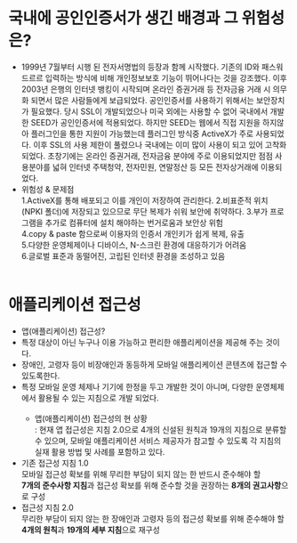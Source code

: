 # 국내에 공인인증서가 생긴 배경과 그 위험성은?<br>
- 1999년 7월부터 시행 된 전자서명법의 등장과 함께 시작했다. 기존의 ID와 패스워드르르 입력하는 방식에 비해 개인정보보호 기능이 뛰어나다는 것을 강조했다. 이후 2003년 은행의 인터넷 뱅킹이 시작되며 온라인 증권거래 등 전자금융 거래 시 의무화 되면서 많은 사람들에게 보급되었다. 공인인증서를 사용하기 위해서는 보안장치가 필요했다. 당시 SSL이 개발되었으나 미국 외에는 사용할 수 없어 국내에서 개발한 SEED가 공인인증서에 적용되었다. 하지만 SEED는 웹에서 직접 지원을 하지않아 플러그인을 통한 지원이 가능했는데 플러그인 방식중 ActiveX가 주로 사용되었다. 이후 SSL의 사용 제한이 풀렸으나 국내에는 이미 많이 사용이 되고 있어 고착화 되었다. 초창기에는 온라인 증권거래, 전자금융 분야에 주로 이용되었지만 점점 사용분야를 넓혀 인터넷 주택청약, 전자민원, 연말정산 등 모든 전자상거래에 이용되었다.<br>
- 위험성 & 문제점<br>
1.ActiveX를 통해 배포되고 이를 개인이 저장하여 관리한다.
2.비표준적 위치(NPKI 폴더)에 저장되고 있으므로 무단 복제가 쉬워 보안에 취약하다.
3.부가 프로그램을 추가로 컴퓨터에 설치 해야하는 번거로움과 보안상 위험<br>
4.copy & paste 함으로써 이용자의 인증서 개인키가 쉽게 복제, 유출<br>
5.다양한 운영체제이나 디바이스, N-스크린 환경에 대응하기가 어려움<br>
6.글로벌 표준과 동떨어진, 고립된 인터넷 환경을 조성하고 있음<br><br>

# 애플리케이션 접근성<br>
  - 앱(애플리케이션) 접근성?<br>
- 특정 대상이 아닌 누구나 이용 가능하고 편리한 애플리케이션을 제공해 주는 것이다.<br>
- 장애인, 고령자 등이 비장애인과 동등하게 모바일 애플리케이션 콘텐츠에 접근할 수 있도록한다.<br> 
- 특정 모바일 운영 체제나 기기에 한정을 두고 개발한 것이 아니며, 다양한 운영체제에서 활용될 수 있는 지침으로 개발 되었다.<br><br>
  - 앱(애플리케이션) 접근성의 현 상황<br>
: 현재 앱 접근성은 지침 2.0으로 4개의 신설된 원칙과 19개의 지침으로 분류할 수 있으며, 모바일 애플리케이션 서비스 제공자가 참고할 수 있도록 각 지침의 실재 활용 방법 및 사례를 포함하고 있다.<br>
- 기존 접근성 지침 1.0<br>
   모바일 접근성 확보를 위해 무리한 부담이 되지 않는 한 반드시 준수해야 할<br>
**7개의 준수사항 지침**과 접근성 확보를 위해 준수할 것을 권장하는 **8개의 권고사항**으로 구성 
- 접근성 지침 2.0<br>
   무리한 부담이 되지 않는 한 장애인과 고령자 등의 접근성 확보를 위해 준수해야 할<br>
**4개의 원칙**과 **19개의 세부 지침**으로 재구성<br>
